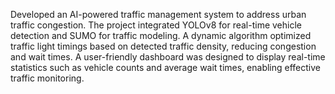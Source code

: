 Developed an AI-powered traffic management system to address urban traffic congestion. The project integrated YOLOv8 for real-time vehicle detection and SUMO for traffic modeling. A dynamic algorithm optimized traffic light timings based on detected traffic density, reducing congestion and wait times. A user-friendly dashboard was designed to display real-time statistics such as vehicle counts and average wait times, enabling effective traffic monitoring.
